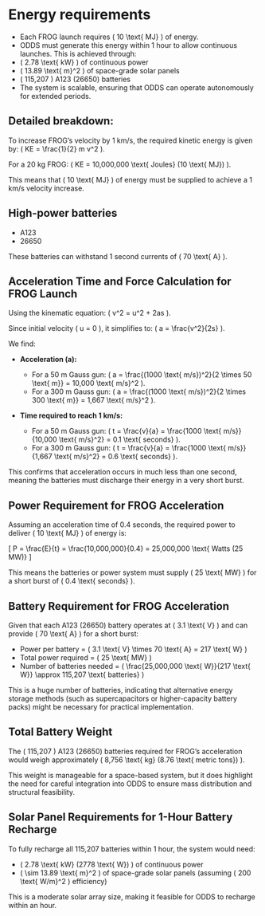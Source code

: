 # Energy requirements

- Each FROG launch requires \( 10 \text{ MJ} \) of energy.
- ODDS must generate this energy within 1 hour to allow continuous launches.
This is achieved through:
- \( 2.78 \text{ kW} \) of continuous power
- \( 13.89 \text{ m}^2 \) of space-grade solar panels
- \( 115,207 \) A123 (26650) batteries
- The system is scalable, ensuring that ODDS can operate autonomously for extended periods.

## Detailed breakdown:

To increase FROG’s velocity by 1 km/s, the required kinetic energy is given by: \( KE = \frac{1}{2} m v^2 \).

For a 20 kg FROG: \( KE = 10,000,000 \text{ Joules} (10 \text{ MJ}) \).

This means that \( 10 \text{ MJ} \) of energy must be supplied to achieve a 1 km/s velocity increase.

## High-power batteries

- A123
- 26650

These batteries can withstand 1 second currents of \( 70 \text{ A} \).

## Acceleration Time and Force Calculation for FROG Launch

Using the kinematic equation: \( v^2 = u^2 + 2as \).

Since initial velocity \( u = 0 \), it simplifies to: \( a = \frac{v^2}{2s} \).

We find:

- **Acceleration (a):**
  - For a 50 m Gauss gun: \( a = \frac{(1000 \text{ m/s})^2}{2 \times 50 \text{ m}} = 10,000 \text{ m/s}^2 \).
  - For a 300 m Gauss gun: \( a = \frac{(1000 \text{ m/s})^2}{2 \times 300 \text{ m}} = 1,667 \text{ m/s}^2 \).

- **Time required to reach 1 km/s:**
  - For a 50 m Gauss gun: \( t = \frac{v}{a} = \frac{1000 \text{ m/s}}{10,000 \text{ m/s}^2} = 0.1 \text{ seconds} \).
  - For a 300 m Gauss gun: \( t = \frac{v}{a} = \frac{1000 \text{ m/s}}{1,667 \text{ m/s}^2} = 0.6 \text{ seconds} \).

This confirms that acceleration occurs in much less than one second, meaning the batteries must discharge their energy in a very short burst.

## Power Requirement for FROG Acceleration

Assuming an acceleration time of 0.4 seconds, the required power to deliver \( 10 \text{ MJ} \) of energy is:

\[
P = \frac{E}{t} = \frac{10,000,000}{0.4} = 25,000,000 \text{ Watts (25 MW)}
\]

This means the batteries or power system must supply \( 25 \text{ MW} \) for a short burst of \( 0.4 \text{ seconds} \).

## Battery Requirement for FROG Acceleration

Given that each A123 (26650) battery operates at \( 3.1 \text{ V} \) and can provide \( 70 \text{ A} \) for a short burst:
- Power per battery = \( 3.1 \text{ V} \times 70 \text{ A} = 217 \text{ W} \)
- Total power required = \( 25 \text{ MW} \)
- Number of batteries needed = \( \frac{25,000,000 \text{ W}}{217 \text{ W}} \approx 115,207 \text{ batteries} \)

This is a huge number of batteries, indicating that alternative energy storage methods (such as supercapacitors or higher-capacity battery packs) might be necessary for practical implementation.

## Total Battery Weight

The \( 115,207 \) A123 (26650) batteries required for FROG’s acceleration would weigh approximately \( 8,756 \text{ kg} (8.76 \text{ metric tons}) \).

This weight is manageable for a space-based system, but it does highlight the need for careful integration into ODDS to ensure mass distribution and structural feasibility.

## Solar Panel Requirements for 1-Hour Battery Recharge

To fully recharge all 115,207 batteries within 1 hour, the system would need:
- \( 2.78 \text{ kW} (2778 \text{ W}) \) of continuous power
- \( \sim 13.89 \text{ m}^2 \) of space-grade solar panels (assuming \( 200 \text{ W/m}^2 \) efficiency)

This is a moderate solar array size, making it feasible for ODDS to recharge within an hour.